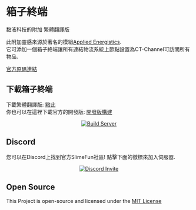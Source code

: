 # 箱子終端
黏液科技的附加 繁體翻譯版

此附加靈感來源於著名的模組[Applied Energistics](https://www.curseforge.com/minecraft/mc-mods/applied-energistics-2).<br>
它可添加一個箱子終端讓所有連結物流系統上節點設置為CT-Channel可訪問所有物品.

[官方原碼連結](https://github.com/TheBusyBiscuit/ChestTerminal)

## 下載箱子終端
下載繁體翻譯版: [點此](https://github.com/xMikux/ChestTerminal/releases)<br>
你也可以在這裡下載官方的開發版: [開發版構建](https://thebusybiscuit.github.io/builds/TheBusyBiscuit/ChestTerminal/master/)
<p align="center">
  <a href="https://thebusybiscuit.github.io/builds/TheBusyBiscuit/ChestTerminal/master/">
    <img src="https://thebusybiscuit.github.io/builds/TheBusyBiscuit/ChestTerminal/master/badge.svg" alt="Build Server"/>
  </a>
</p>

## Discord
您可以在Discord上找到官方SlimeFun社區! 點擊下面的徵標來加入伺服器.
<p align="center">
  <a href="https://discord.gg/fsD4Bkh">
    <img src="https://img.shields.io/discord/565557184348422174?color=7289DA&label=Discord&style=for-the-badge" alt="Discord Invite"/>
  </a>
</p>

## Open Source
This Project is open-source and licensed under the [MIT License](https://github.com/TheBusyBiscuit/ChestTerminal/blob/master/LICENSE)

